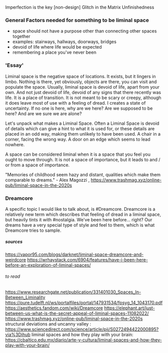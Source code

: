 Imperfection is the key [non-design]
Glitch in the Matrix
Unfinishedness
### General Factors needed for something to be liminal space
- space should not have a purpose other than connecting other spaces together
- examples: stairways, hallways, doorways, bridges
- devoid of life where life would be expected
 - remembering a place you've never been
### 'Essay'
Liminal space is the negative space of locations. It exists, but it lingers in limbo. Nothing is there, yet obviously, objects are there, you can visit and populate the space. Usually, liminal space is devoid of life, apart from your own. And not just devoid of life, devoid of any signs that there recently was life. It is a place of transition. It is not meant to be scary or creepy, although it does leave most of use with a feeling of dread. I creates a state of uncertainty. If no one is here, why are we here? Are we supposed to be here? And are we sure we are alone?

Let's unpack what makes a Liminal Space. Often a Liminal Space is devoid of details which can give a hint to what it is used for, or these details are placed in an odd way, making them unlikely to have been used. A chair in a corner, facing the wrong way. A door on an edge which seems to lead nowhere. 

A space can be considered liminal when it is a space that you feel you ought to move through. It is not a space of importance, but it leads to and / or from a space of importance.

"Memories of childhood seem hazy and distant, qualities which make them comparable to dreams." - Alex Magozzi , https://www.trashmag.xyz/online-pub/liminal-space-in-the-2020s

### Dreamcore

A specific topic I would like to talk about, is #Dreamcore. Dreamcore is a relatively new term which describes that feeling of dread in a liminal space, but heavily tints it with #nostalgia. We've been here before... right? Our dreams have a very special type of style and feel to them, which is what Dreamcore tries to sample.

##### sources
https://vapor95.com/blogs/darknet/liminal-space-dreamcore-and-weirdcore
https://wrhaystack.com/6904/features/have-i-been-here-before-an-exploration-of-liminal-spaces/
###### to read
https://www.researchgate.net/publication/331401030_Spaces_In-Between_Liminality
https://pure.tudelft.nl/ws/portalfiles/portal/147931534/fpsyg_14_1043170.pdf
https://aesthetics.fandom.com/wiki/Dreamcore
https://elephant.art/just-between-us-what-is-the-secret-appeal-of-liminal-spaces-11082022/
https://www.trashmag.xyz/online-pub/liminal-space-in-the-2020s
structural deviations and uncanny valley : https://www.sciencedirect.com/science/article/pii/S0272494422000895?via%3Dihub
liminal spaces and how they play with your brain: https://cbaltico.edu.mx/diario/arte-y-cultura/liminal-spaces-and-how-they-play-with-your-brain/